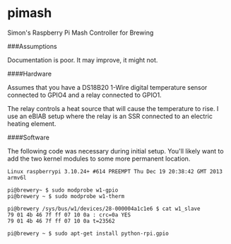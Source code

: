 pimash
======

Simon's Raspberry Pi Mash Controller for Brewing

###Assumptions

Documentation is poor. It may improve, it might not.

####Hardware

Assumes that you have a DS18B20 1-Wire digital temperature sensor connected to GPIO4 and a relay connected to GPIO1.

The relay controls a heat source that will cause the temperature to rise. I use an eBIAB setup where the relay is an SSR connected to an electric heating element.

####Software

The following code was necessary during initial setup. You'll likely want to add the two kernel modules to some more permanent location.

```
Linux raspberrypi 3.10.24+ #614 PREEMPT Thu Dec 19 20:38:42 GMT 2013 armv6l

pi@brewery~ $ sudo modprobe w1-gpio
pi@brewery ~ $ sudo modprobe w1-therm

pi@brewery /sys/bus/w1/devices/28-000004a1c1e6 $ cat w1_slave
79 01 4b 46 7f ff 07 10 0a : crc=0a YES
79 01 4b 46 7f ff 07 10 0a t=23562

pi@brewery ~ $ sudo apt-get install python-rpi.gpio

```
